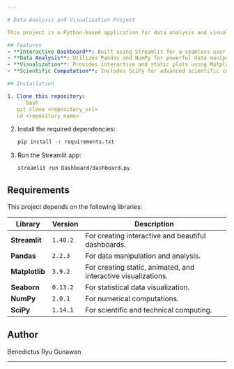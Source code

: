 ```yaml
---

# Data Analysis and Visualization Project

This project is a Python-based application for data analysis and visualization. The application leverages popular data science libraries to process, analyze, and visualize datasets of PRSA Dongsi Air Pollution Dataset from (01/03/2013 - 28/02/2017).

## Features
- **Interactive Dashboard**: Built using Streamlit for a seamless user experience.
- **Data Analysis**: Utilizes Pandas and NumPy for powerful data manipulation.
- **Visualization**: Provides interactive and static plots using Matplotlib and Seaborn.
- **Scientific Computation**: Includes SciPy for advanced scientific computations.

## Installation

1. Clone this repository:
   ```bash
   git clone <repository_url>
   cd <repository_name>
   ```

2. Install the required dependencies:
   ```bash
   pip install -r requirements.txt
   ```

3. Run the Streamlit app:
   ```bash
   streamlit run Dashboard/dashboard.py
   ```

## Requirements
This project depends on the following libraries:

| Library       | Version   | Description                                      |
|---------------|-----------|--------------------------------------------------|
| **Streamlit** | `1.40.2`  | For creating interactive and beautiful dashboards. |
| **Pandas**    | `2.2.3`   | For data manipulation and analysis.              |
| **Matplotlib**| `3.9.2`   | For creating static, animated, and interactive visualizations. |
| **Seaborn**   | `0.13.2`  | For statistical data visualization.              |
| **NumPy**     | `2.0.1`   | For numerical computations.                      |
| **SciPy**     | `1.14.1`  | For scientific and technical computing.          |

## Author
Benedictus Ryu Gunawan  

---
```

